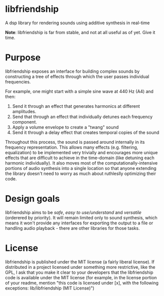 # libfriendship
A dsp library for rendering sounds using additive synthesis in real-time

**Note**: libfriendship is far from stable, and not at all useful as of yet.
Give it time.

# Purpose
libfriendship exposes an interface for building complex sounds by constructing
a tree of effects through which the user passes individual frequencies.

For example, one might start with a simple sine wave at 440 Hz (A4) and then:

1. Send it through an effect that generates harmonics at different amplitudes.
2. Send that through an effect that individually detunes each frequency component.
3. Apply a volume envelope to create a "twang" sound
4. Send it through a delay effect that creates temporal copies of the sound

Throughout this process, the sound is passed around internally in its frequency
representation. This allows many effects (e.g. filtering, equalization) to be
implemented very trivially and encourages more unique effects that are
difficult to achieve in the time-domain (like detuning each harmonic individually).
It also moves most of the computationally-intensive portions of audio synthesis
into a single location so that anyone extending the library doesn't need to
worry as much about ruthleslly optimizing their code.

# Design goals
libfriendship aims to be *safe*, *easy to use/understand* and *versatile*
(orderered by priority). It will remain limited only to sound synthesis, which
means it won't provide any interfaces for exporting the output to a file or
handling audio playback - there are other libraries for those tasks.

# License
libfriendship is published under the MIT license (a fairly liberal license).
If distributed in a project licensed under something more restrictive, like the
GPL, I ask that you make it clear to your developers that the libfriendship
code is available under the MIT license (for example, in the license portion
of your readme, mention "this code is licensed under [x], with the following
exceptions: lib/libfriendship (MIT License)")